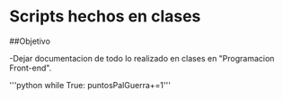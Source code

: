 # Scripts hechos en clases

##Objetivo

-Dejar documentacion de todo lo realizado en clases en "Programacion Front-end".

'''python while True:
puntosPalGuerra+=1'''
